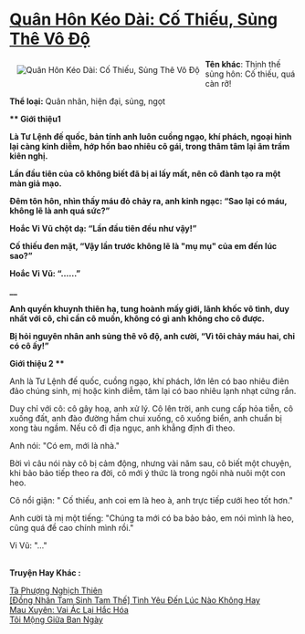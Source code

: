 <a href="https://utruyen.com/quan-hon-keo-dai-co-thieu-sung-the-vo-do/17403/" title="Quân Hôn Kéo Dài: Cố Thiếu, Sủng Thê Vô Độ"><h1>Quân Hôn Kéo Dài: Cố Thiếu, Sủng Thê Vô Độ</h1></a><div style="display:table"><img align="right" style="float: left; padding: 10px;" src="https://utruyen.com/images/story/200x260/quan-hon-keo-dai-co-thieu-sung-the-vo-do.jpg" alt="Quân Hôn Kéo Dài: Cố Thiếu, Sủng Thê Vô Độ"><b>Tên khác</b>: Thịnh thế sủng hôn: Cố thiếu, quá càn rỡ!<p></p><b>Thể loại:</b> Quân nhân, hiện đại, sủng, ngọt<p></p><b>** Giới thiệu1 **<p></p></b><p></p>Là Tư Lệnh đế quốc, bản tính anh luôn cuồng ngạo, khí phách, ngoại hình lại càng kinh diễm, hớp hồn bao nhiêu cô gái, trong thâm tâm lại âm trầm kiên nghị.<p></p>Lần đầu tiên của cô không biết đã bị ai lấy mất, nên cô đành tạo ra một màn giả mạo.<p></p>Đêm tôn hôn, nhìn thấy máu đỏ chảy ra, anh kinh ngạc: “Sao lại có máu, không lẽ là anh quá sức?”<p></p>Hoắc Vi Vũ chột dạ: “Lần đầu tiên đều như vậy!”<p></p>Cố thiếu đen mặt, “Vậy lần trước không lẽ là "mụ mụ" của em đến lúc sao?”<p></p>Hoắc Vi Vũ: “……”<p></p>__<p></p>Anh quyền khuynh thiên hạ, tung hoành mấy giới, lãnh khốc vô tình, duy nhất với cô, chỉ cần cô muốn, không có gì anh không cho cô được. <p></p>Bị hỏi nguyên nhân anh sủng thê vô độ, anh cười, “Vì tôi chảy máu hai, chỉ có cô ấy!”<p></p><b>** Giới thiệu 2 **</b><p></p>Anh là Tư Lệnh đế quốc, cuồng ngạo, khí phách, lớn lên có bao nhiêu điên đảo chúng sinh, mị hoặc kinh diễm, tâm lại có bao nhiêu lạnh nhạt cứng rắn.<p></p>Duy chỉ với cô: cô gây hoạ, anh xử lý. Cô lên trời, anh cung cấp hỏa tiễn, cô xuống đất, anh đào đường hầm chui xuống, cô xuống biển, anh chuẩn bị xong tàu ngầm. Nếu cô đi địa ngục, anh khẳng định đi theo.<p></p>Anh nói: "Có em, mới là nhà."<p></p>Bời vì câu nói này cô bị cảm động, nhưng vài năm sau, cô biết một chuyện, khi bảo bảo tiếp theo ra đời, cô mới ý thức là trong ngôi nhà nuôi một con heo.<p></p>Cô nổi giận: " Cố thiếu, anh coi em là heo à, anh trực tiếp cưới heo tốt hơn."<p></p>Anh cười tà mị một tiếng: "Chúng ta mới có ba bảo bảo, em nói mình là heo, cũng quá đề cao chính mình rồi."<p></p>Vi Vũ: "..."</div><p><br><b>Truyện Hay Khác :</b></p><a href="https://utruyen.com/ta-phuong-nghich-thien/16727/" alt="Tà Phượng Nghịch Thiên">Tà Phượng Nghịch Thiên</a><br/><a href="https://github.com/quanluxury/ngontinhhot/tree/master/truyenhay/19427/" alt="[Đồng Nhân Tam Sinh Tam Thế] Tình Yêu Đến Lúc Nào Không Hay">[Đồng Nhân Tam Sinh Tam Thế] Tình Yêu Đến Lúc Nào Không Hay</a><br/><a href="https://github.com/quanluxury/truyenhot/tree/master/truyenhay/17441/" alt="Mau Xuyên: Vai Ác Lại Hắc Hóa">Mau Xuyên: Vai Ác Lại Hắc Hóa</a><br/><a href="https://github.com/quanluxury/ngontinhhot/tree/master/truyenhay/19096/" alt="Tôi Mộng Giữa Ban Ngày">Tôi Mộng Giữa Ban Ngày</a><br/>